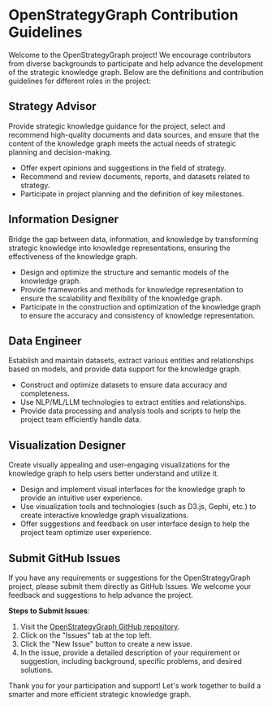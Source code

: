 # OpenStrategyGraph Contribution Guidelines

Welcome to the OpenStrategyGraph project! We encourage contributors from diverse backgrounds to participate and help advance the development of the strategic knowledge graph. Below are the definitions and contribution guidelines for different roles in the project:

## Strategy Advisor
Provide strategic knowledge guidance for the project, select and recommend high-quality documents and data sources, and ensure that the content of the knowledge graph meets the actual needs of strategic planning and decision-making.

- Offer expert opinions and suggestions in the field of strategy.
- Recommend and review documents, reports, and datasets related to strategy.
- Participate in project planning and the definition of key milestones.

## Information Designer
Bridge the gap between data, information, and knowledge by transforming strategic knowledge into knowledge representations, ensuring the effectiveness of the knowledge graph.

- Design and optimize the structure and semantic models of the knowledge graph.
- Provide frameworks and methods for knowledge representation to ensure the scalability and flexibility of the knowledge graph.
- Participate in the construction and optimization of the knowledge graph to ensure the accuracy and consistency of knowledge representation.

## Data Engineer
Establish and maintain datasets, extract various entities and relationships based on models, and provide data support for the knowledge graph.

- Construct and optimize datasets to ensure data accuracy and completeness.
- Use NLP/ML/LLM technologies to extract entities and relationships.
- Provide data processing and analysis tools and scripts to help the project team efficiently handle data.

## Visualization Designer
Create visually appealing and user-engaging visualizations for the knowledge graph to help users better understand and utilize it.

- Design and implement visual interfaces for the knowledge graph to provide an intuitive user experience.
- Use visualization tools and technologies (such as D3.js, Gephi, etc.) to create interactive knowledge graph visualizations.
- Offer suggestions and feedback on user interface design to help the project team optimize user experience.

## Submit GitHub Issues
If you have any requirements or suggestions for the OpenStrategyGraph project, please submit them directly as GitHub Issues. We welcome your feedback and suggestions to help advance the project.

**Steps to Submit Issues**:
1. Visit the [OpenStrategyGraph GitHub repository](https://github.com/StrategyLogic/OpenStrategyGraph).
2. Click on the "Issues" tab at the top left.
3. Click the "New Issue" button to create a new issue.
4. In the issue, provide a detailed description of your requirement or suggestion, including background, specific problems, and desired solutions.

Thank you for your participation and support! Let's work together to build a smarter and more efficient strategic knowledge graph.